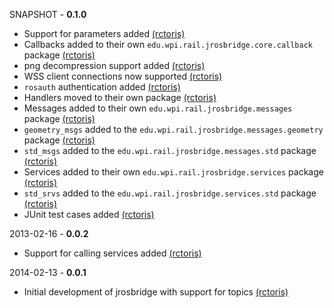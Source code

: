 SNAPSHOT - **0.1.0**
 * Support for parameters added [(rctoris)](https://github.com/rctoris/)
 * Callbacks added to their own `edu.wpi.rail.jrosbridge.core.callback` package [(rctoris)](https://github.com/rctoris/)
 * png decompression support added [(rctoris)](https://github.com/rctoris/)
 * WSS client connections now supported [(rctoris)](https://github.com/rctoris/)
 * `rosauth` authentication added [(rctoris)](https://github.com/rctoris/)
 * Handlers moved to their own package [(rctoris)](https://github.com/rctoris/)
 * Messages added to their own `edu.wpi.rail.jrosbridge.messages` package [(rctoris)](https://github.com/rctoris/)
 * `geometry_msgs` added to the `edu.wpi.rail.jrosbridge.messages.geometry` package [(rctoris)](https://github.com/rctoris/)
 * `std_msgs` added to the `edu.wpi.rail.jrosbridge.messages.std` package [(rctoris)](https://github.com/rctoris/)
 * Services added to their own `edu.wpi.rail.jrosbridge.services` package [(rctoris)](https://github.com/rctoris/)
 * `std_srvs` added to the `edu.wpi.rail.jrosbridge.services.std` package [(rctoris)](https://github.com/rctoris/)
 * JUnit test cases added [(rctoris)](https://github.com/rctoris/)

2013-02-16 - **0.0.2**
 * Support for calling services added [(rctoris)](https://github.com/rctoris/)

2014-02-13 - **0.0.1**
 * Initial development of jrosbridge with support for topics [(rctoris)](https://github.com/rctoris/)
